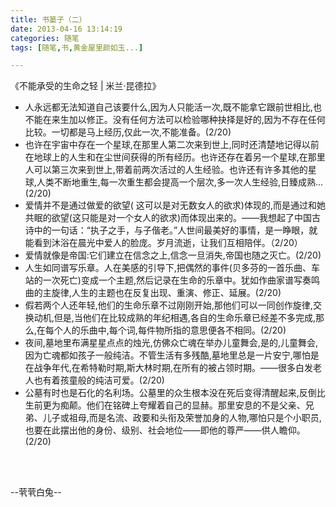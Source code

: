 ```yaml
---
title: 书篓子（二）
date: 2013-04-16 13:14:19
categories: 随笔
tags: [随笔,书,黄金屋里颜如玉...]

---
```

《不能承受的生命之轻 | 米兰·昆德拉》

*   人永远都无法知道自己该要什么,因为人只能活一次,既不能拿它跟前世相比,也不能在来生加以修正。没有任何方法可以检验哪种抉择是好的,因为不存在任何比较。一切都是马上经历,仅此一次,不能准备。(2/20)
*   也许在宇宙中存在一个星球,在那里人第二次来到世上,同时还清楚地记得以前在地球上的人生和在尘世间获得的所有经历。也许还存在着另一个星球,在那里人可以第三次来到世上,带着前两次活过的人生经验。也许还有许多其他的星球,人类不断地重生,每一次重生都会提高一个层次,多一次人生经验,日臻成熟... (2/20)
*   爱情并不是通过做爱的欲望( 这可以是对无数女人的欲求)体现的,而是通过和她共眠的欲望(这只能是对一个女人的欲求)而体现出来的。——我想起了中国古诗中的一句话：“执子之手，与子偕老。”人世间最美好的事情，是一睁眼，就能看到沐浴在晨光中爱人的脸庞。岁月流逝，让我们互相陪伴。（2/20）
*   爱情就像是帝国:它们建立在信念之上,信念一旦消失,帝国也随之灭亡。(2/20)
*   人生如同谱写乐章。人在美感的引导下,把偶然的事件(贝多芬的一首乐曲、车站的一次死亡)变成一个主题,然后记录在生命的乐章中。犹如作曲家谱写奏鸣曲的主旋律,人生的主题也在反复出现、重演、修正、延展。(2/20)
*   假若两个人还年轻,他们的生命乐章不过刚刚开始,那他们可以一同创作旋律,交换动机,但是,当他们在比较成熟的年纪相遇,各自的生命乐章已经差不多完成,那么,在每个人的乐曲中,每个词,每件物所指的意思便各不相同。(2/20)
*   夜间,墓地里布满星星点点的烛光,仿佛众亡魂在举办儿童舞会,是的,儿童舞会,因为亡魂都如孩子一般纯洁。不管生活有多残酷,墓地里总是一片安宁,哪怕是在战争年代,在希特勒时期,斯大林时期,在所有的被占领时期。——很多白发老人也有着孩童般的纯洁可爱。(2/20)
*   公墓有时也是石化的名利场。公墓里的众生根本没在死后变得清醒起来,反倒比生前更为痴颠。他们在铭碑上夸耀着自己的显赫。那里安息的不是父亲、兄弟、儿子或祖母,而是名流、政要和头衔及荣誉加身的人物,哪怕只是个小职员,也要在此摆出他的身份、级别、社会地位——即他的尊严——供人瞻仰。(2/20)

<br /><br />

--茕茕白兔--